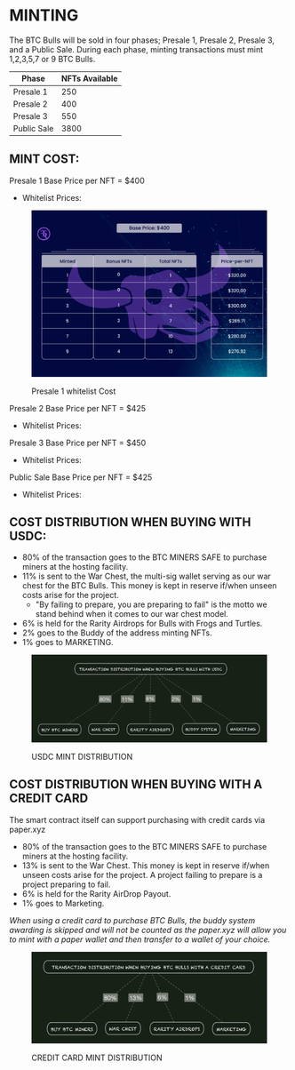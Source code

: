 # MINTING

The BTC Bulls will be sold in four phases; Presale 1, Presale 2, Presale 3, and a Public Sale. During each phase, minting transactions must mint 1,2,3,5,7 or 9 BTC Bulls.&#x20;

| Phase       | NFTs Available  |
| ----------- | --------------- |
| Presale 1   | 250             |
| Presale 2   | 400             |
| Presale 3   | 550             |
| Public Sale | 3800            |



## MINT COST:

Presale 1 Base Price per NFT = $400

* Whitelist Prices:

<figure><img src="../../.gitbook/assets/designneded-01.jpg" alt=""><figcaption><p>Presale 1 whitelist Cost</p></figcaption></figure>

Presale 2 Base Price per NFT = $425

* Whitelist Prices:



Presale 3 Base Price per NFT = $450

* Whitelist Prices:





Public Sale Base Price per NFT = $425

* Whitelist Prices:

## COST DISTRIBUTION WHEN BUYING WITH USDC:&#x20;

* 80% of the transaction goes to the BTC MINERS SAFE to purchase miners at the hosting facility.&#x20;
* 11% is sent to the War Chest, the multi-sig wallet serving as our war chest for the BTC Bulls. This money is kept in reserve if/when unseen costs arise for the project.&#x20;
  * "By failing to prepare, you are preparing to fail" is the motto we stand behind when it comes to our war chest model.
* 6% is held for the Rarity Airdrops for Bulls with Frogs and Turtles.
* 2% goes to the Buddy of the address minting NFTs.
* 1% goes to MARKETING.

<figure><img src="../../.gitbook/assets/image (1).png" alt=""><figcaption><p>USDC MINT DISTRIBUTION</p></figcaption></figure>

## COST DISTRIBUTION WHEN BUYING WITH A CREDIT CARD

The smart contract itself can support purchasing with credit cards via paper.xyz

* 80% of the transaction goes to the BTC MINERS SAFE to purchase miners at the hosting facility.&#x20;
* 13% is sent to the War Chest. This money is kept in reserve if/when unseen costs arise for the project. A project failing to prepare is a project preparing to fail.&#x20;
* 6% is held for the Rarity AirDrop Payout.
* 1% goes to Marketing.

_When using a credit card to purchase BTC Bulls, the buddy system awarding is skipped and will not be counted as the paper.xyz will allow you to mint with a paper wallet and then transfer to a wallet of your choice._&#x20;

<figure><img src="../../.gitbook/assets/image (10).png" alt=""><figcaption><p>CREDIT CARD MINT DISTRIBUTION</p></figcaption></figure>
